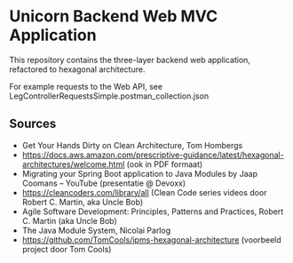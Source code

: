 # Unicorn Backend Web MVC Application

This repository contains the three-layer backend web application, refactored to hexagonal architecture.

For example requests to the Web API, see LegControllerRequestsSimple.postman_collection.json

## Sources

- Get Your Hands Dirty on Clean Architecture, Tom Hombergs
- https://docs.aws.amazon.com/prescriptive-guidance/latest/hexagonal-architectures/welcome.html (ook in PDF formaat)
- Migrating your Spring Boot application to Java Modules by Jaap Coomans – YouTube (presentatie @ Devoxx)
- https://cleancoders.com/library/all (Clean Code series videos door Robert C. Martin, aka Uncle Bob)
- Agile Software Development: Principles, Patterns and Practices, Robert C. Martin (aka Uncle Bob)
- The Java Module System, Nicolai Parlog
- https://github.com/TomCools/jpms-hexagonal-architecture (voorbeeld project door Tom Cools)